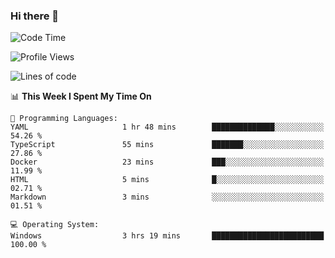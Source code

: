 ### Hi there 👋
<!--START_SECTION:waka-->
![Code Time](http://img.shields.io/badge/Code%20Time-65%20hrs%2053%20mins-blue)

![Profile Views](http://img.shields.io/badge/Profile%20Views-0-blue)

![Lines of code](https://img.shields.io/badge/From%20Hello%20World%20I%27ve%20Written-656.8%20thousand%20lines%20of%20code-blue)

📊 **This Week I Spent My Time On** 

```text
💬 Programming Languages: 
YAML                     1 hr 48 mins        ██████████████░░░░░░░░░░░   54.26 % 
TypeScript               55 mins             ███████░░░░░░░░░░░░░░░░░░   27.86 % 
Docker                   23 mins             ███░░░░░░░░░░░░░░░░░░░░░░   11.99 % 
HTML                     5 mins              █░░░░░░░░░░░░░░░░░░░░░░░░   02.71 % 
Markdown                 3 mins              ░░░░░░░░░░░░░░░░░░░░░░░░░   01.51 % 

💻 Operating System: 
Windows                  3 hrs 19 mins       █████████████████████████   100.00 % 
```


<!--END_SECTION:waka-->
<!--
**AnimeruFR/AnimeruFR** is a ✨ _special_ ✨ repository because its `README.md` (this file) appears on your GitHub profile.

Here are some ideas to get you started:

- 🔭 I’m currently working on ...
- 🌱 I’m currently learning ...
- 👯 I’m looking to collaborate on ...
- 🤔 I’m looking for help with ...
- 💬 Ask me about ...
- 📫 How to reach me: ...
- 😄 Pronouns: ...
- ⚡ Fun fact: ...
-->
